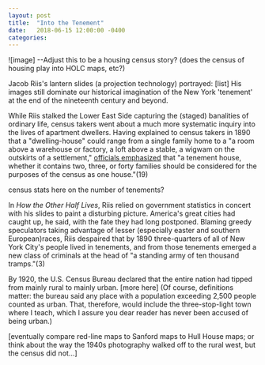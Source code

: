 ```yaml
---
layout: post
title:  "Into the Tenement"
date:   2018-06-15 12:00:00 -0400
categories:
---
```


![image]
--Adjust this to be a housing census story?
(does the census of housing play into HOLC maps, etc?)

Jacob Riis's lantern slides (a projection technology) portrayed: [list] His images still dominate our historical imagination of the New York 'tenement' at the end of the nineteenth century and beyond.

While Riis stalked the Lower East Side capturing the (staged) banalities of ordinary life, census takers went about a much more systematic inquiry into the lives of apartment dwellers. Having explained to census takers in 1890 that a "dwelling-house" could range from a single family home to a "a room above a warehouse or factory, a loft above a stable, a wigwam on the outskirts of a settlement," [officials emphasized](https://www.census.gov/content/dam/Census/programs-surveys/decennial/technical-documentation/questionnaires/1890instructions.pdf) that "a tenement house, whether it contains two, three, or forty families should be considered for the purposes of the census as one house."(19)

census stats here on the number of tenements?

In *How the Other Half Lives*, Riis relied on government statistics in concert with his slides to paint a disturbing picture. America's great cities had caught up, he said, with the fate they had long postponed. Blaming greedy speculators taking advantage of lesser (especially easter and southern European)races, Riis despaired that by 1890 three-quarters of all of New York City's people lived in tenements, and from those tenements emerged a new class of criminals at the head of "a standing army of ten thousand tramps."(3)

By 1920, the U.S. Census Bureau declared that the entire nation had tipped from mainly rural to mainly urban. [more here] (Of course, definitions matter: the bureau said any place with a population exceeding 2,500 people counted as urban. That, therefore, would include the three-stop-light town where I teach, which I assure you dear reader has never been accused of being urban.)



[eventually compare red-line maps to Sanford maps to Hull House maps; or think about the way the 1940s photography walked off to the rural west, but the census did not...]
